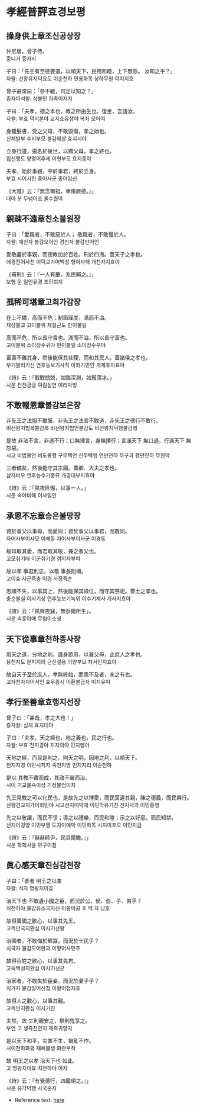 # 孝經普評효경보평
## 操身供上章조신공상장

仲尼居，曾子侍。  
중니거 증자시  

子曰：「先王有至德要道，以順天下，民用和睦，上下無怨。
汝知之乎？」  
자왈: 선왕유지덕요도 이순천하 민용화목 상하무원 
여지지호  

曾子避席曰：「參不敏，何足以知之？」  
증자피석왈: 삼불민 하족이지지  

子曰：「夫孝，德之本也，教之所由生也。復坐，吾語汝。  
자왈: 부효 덕지본야 교지소유생야 복좌 오어여  

身體髮膚，受之父母，不敢毀傷，孝之始也。  
신체발부 수지부모 불감훼상 효지시야  

立身行道，揚名於後世，以顯父母，孝之終也。  
입신행도 양명어후세 이현부모 효지종야  

夫孝，始於事親，中於事君，終於立身。  
부효 시어사친 중어사군 종어입신  

《大雅》云：『無念爾祖，聿脩厥德。』」  
대아 운 무념이조 율수궐덕  

## 親疎不遠章친소불원장

子曰：「愛親者，不敢惡於人； 敬親者，不敢慢於人。  
자왈: 애친자 불감오어인 경친자 불감만어인  

愛敬盡於事親，而德教加於百姓，刑於四海。蓋天子之孝也。  
애경진어사친 이덕교가어백성 형어사해 개천자지효야  

《甫刑》云：『一人有慶，兆民賴之。』」  
보형 운 일인유경 조민뢰지  

## 孤稀可堪章고희가감장

在上不驕，高而不危；制節謹度，滿而不溢。  
재상불교 고이불위 제절근도 만이불일  

高而不危，所以長守貴也。滿而不溢，所以長守富也。  
고이불위 소이장수귀야 만이불일 소이장수부야  

富貴不離其身，然後能保其社稷，而和其民人。蓋諸侯之孝也。  
부기불리기신 연후능보기사직 이화기민인 개제후지효야  

《詩》云：「戰戰兢兢，如臨深淵，如履薄冰。」  
시운 전전긍긍 여림심연 여리박빙  

## 不敢報恩章불감보은장

非先王之法服不敢服，非先王之法言不敢道，非先王之德行不敢行。  
비선왕지법복불감복 비선왕지법언불감도 비선왕지덕행불감행  

是故 非法不言，非道不行；口無擇言，身無擇行；言滿天下 無口過，行滿天下 無怨惡。    
시고 비법불언 비도불행 구무택언 신무택행 언만천하 무구과 행만천하 무원악  

三者備矣，然後能守其宗廟。蓋卿、大夫之孝也。  
삼자비우 연후능수기종묘 개경대부지효야  

《詩》云：「夙夜匪懈，以事一人。」  
시운 숙야비해 이사일인  

## 承恩不忘章승은불망장

資於事父以事母，而愛同；資於事父以事君，而敬同。  
자어사부이사모 이애동 자어사부이사군 이경동  

故母取其愛，而君取其敬，兼之者父也。  
고모취기애 이군취기경 겸지자부야  

故以孝 事君則忠，以敬 事長則順。  
고이효 사군즉충 이경 사장즉순  

忠順不失，以事其上，然後能保其祿位，而守其祭祀。蓋士之孝也。  
충순불실 이사기상 연후능보기녹위 이수기제사 개사지효야  

《詩》云：「夙興夜寐，無忝爾所生」。  
시운 숙흥야매 무첨이소생  

## 天下從事章천하종사장

用天之道，分地之利，謹身節用，以養父母，此庶人之孝也。  
용천지도 분지지리 근신절용 이양부모 차서인지효야  

故自天子至於庶人，孝無終始，而患不及者，未之有也。  
고자천자지어서인 효무종시 이환불급자 미지유야  

## 孝行至善章효행지선장

曾子曰：「甚哉，孝之大也！」  
증자왈: 심재 효지대야  

子曰：「夫孝，天之經也，地之義也，民之行也。  
자왈: 부효 천지경야 지지의야 민지행야  

天地之經，而民是則之。則天之明，因地之利，以順天下。  
천지지경 이민시칙지 즉천지명 인지지리 이순천하  

是以 其教不肅而成，其政不嚴而治。  
시이 기교불숙이성 기정불엄이치  

先王見教之可以化民也，是故先之以博愛，而民莫遺其親，陳之德義，而民興行。  
선왕견교지가이화민야 시고선지이박애 이민막유기친 진지덕의 이민흥행  

先之以敬讓，而民不爭；導之以禮樂，而民和睦；示之以好惡，而民知禁。  
선지이경양 이민부쟁 도지이예악 이민화목 시지이호오 이민지금  

《詩》云：『赫赫師尹，民具爾瞻。』」  
시운 혁혁사윤 민구이첨  

## 眞心感天章진심감천장

子曰：「昔者 明王之以孝  
자왈: 석자 명왕지이효  

治天下也 不敢遺小國之臣，而況於公、侯、伯、子、男乎？  
치천하야 불감유소국지신 이황어공 후 백 자 남호  

故得萬國之歡心，以事其先王。  
고득만국지환심 이사기선왕  

治國者，不敢侮於鰥寡，而況於士民乎？  
치국자 불감모어환과 이황어사민호  

故得百姓之歡心，以事其先君。  
고득백성지환심 이사기선군  

治家者，不敢失於臣妾，而況於妻子乎？  
치가자 불감실어신첩 이황어첩자호  

故得人之歡心，以事其親。  
고득인지환심 이사기친  

夫然，故 生則親安之，祭則鬼享之。  
부연 고 생즉친안지 제즉귀향지  

是以天下和平，災害不生，禍亂不作。  
시이천하화평 재해불생 화란부작  

故 明王之以孝 治天下也 如此。  
고 명왕지이효 치천하야 여차  

《詩》云：『有覺德行，四國順之。』」  
시운 유각덕행 사국순지  

* Reference text: [here](https://ctext.org/xiao-jing/zh)
